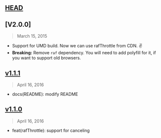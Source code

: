 ## [HEAD]

[HEAD]: https://github.com/wuct/raf-throttle/compare/latest...HEAD


## [V2.0.0]
> March 15, 2015

- Support for UMD build. Now we can use rafThrottle from CDN. ✌️
- __Breaking:__ Remove `raf` dependency. You will need to add polyfill for it, if you want to support old browsers.


[v1.1.1]: https://github.com/wuct/raf-throttle/compare/v2.0.0...v1.1.1


## [v1.1.1]
> April 16, 2016

- docs(README): modify README

[v1.1.1]: https://github.com/wuct/raf-throttle/compare/v1.1.1...v1.1.0


## [v1.1.0]
> April 16, 2016

- feat(rafThrottle): support for canceling

[v1.1.0]: https://github.com/wuct/raf-throttle/compare/v1.1.0...v1.0.3
